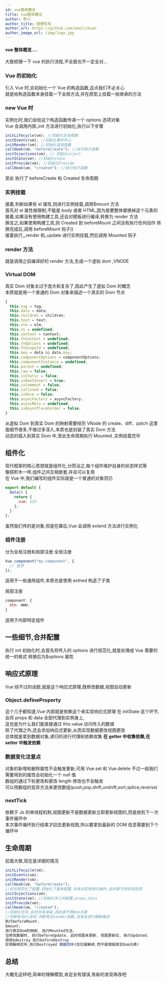 ```yaml
---
id: vue整体概览
title: vue整体概览
author: 李川
author_title: 随便写写
author_url: https://github.com/newlichuan
author_image_url: /img/logo.jpg
---
```


#### vue 整体概览....

<!--truncate-->

大致梳理一下 vue 的执行流程,不全面也不一定全对...

### Vue 的初始化

引入 Vue 时,会初始化一个 Vue 的构造函数,这点我们不必关心  
就是给构造函数本身挂载一下全局方法,并在原型上挂载一些继承的方法

### new Vue 时

实例化时,我们会给这个构造函数传递一个 options 选项对象  
Vue 会调用内部\_init 方法进行初始化,执行以下步骤

```js
initLifecycle(vm); //初始化生命周期
initEvents(vm); //初始化事件中心
initRender(vm); //初始化渲染函数
callHook(vm, "beforeCreate"); //执行钩子函数
initInjections(vm); // 初始化inject
initState(vm); //初始化state
initProvide(vm); //初始化Provide
callHook(vm, "created"); //执行钩子函数
```

至此 执行了 beforeCreate 和 Created 生命周期

### 实例挂载

接着,判断如果有 el 属性,则进行实例挂载,调用\$mount 方法  
首先对 el 属性做限制,不能是 body 或者 HTML,因为是要整体替换掉这个元素的  
接着,如果没有使用构建工具,还会对模板进行编译,转换为 render 方法  
换言之,如果使用构建工具,则 Created 到 beforeMount 之间没有执行任何动作
转换完成后,调用 beforeMount 钩子()  
接着执行,\_render 和\_update 进行实例挂载,然后调用 Mounted 钩子

### render 方法

就是调用之前编译好的 render 方法,生成一个虚拟 dom ,VNODE

### Virtual DOM

真实 Dom 对象太过于庞大和复杂了,因此产生了虚拟 Dom 的概念  
本质就是用一个普通的 Dom 对象来描述一个真实的 Dom 节点

```js
{
  this.tag = tag;
  this.data = data;
  this.children = children;
  this.text = text;
  this.elm = elm;
  this.ns = undefined;
  this.context = context;
  this.fnContext = undefined;
  this.fnOptions = undefined;
  this.fnScopeId = undefined;
  this.key = data && data.key;
  this.componentOptions = componentOptions;
  this.componentInstance = undefined;
  this.parent = undefined;
  this.raw = false;
  this.isStatic = false;
  this.isRootInsert = true;
  this.isComment = false;
  this.isCloned = false;
  this.isOnce = false;
  this.asyncFactory = asyncFactory;
  this.asyncMeta = undefined;
  this.isAsyncPlaceholder = false;
}
```

从虚拟 Dom 到真实 Dom 的映射需要经历 VNode 的 create、diff、patch
这里面细节很多,不做过多深入,本质也是封装了真实 Dom 方法  
动态的插入到真实 Dom 中,至此生命周期执行 Mounted ,实例挂载完毕

## 组件化

现代框架的核心思想就是组件化,分而治之,每个组件维护自身的状态样式等  
像搭积木一样,组件之间互相嵌套,并且可以复用  
在 Vue 中,我们编写的组件实际就是一个普通的对象而已

```js
export default {
  data() {
    return {
      num: 123
    };
  }
};
```

虽然我们传的是对象,但是在幕后,Vue 会调用 extend 方法进行实例化

### 组件注册

分为全局注册和局部注册
全局注册

```js
Vue.component("my-component", {
  // 选项
});
```

适用于一些通用组件,本质也是使用 exthed 构造了子类

局部注册

```js
component: {
  hhh: HHH;
}
```

适用于内部特定组件

## 一些细节,合并配置

执行 init 初始化时,会首先将传入的 options 进行规范化,就是处理成 Vue 需要的统一的格式
转换后为\$options 属性

## 响应式原理

Vue 绕不过的话题,就是这个响应式原理,既修改数据,视图自动更新

### Object.defineProperty

这个几乎都知道,Vue 内部就是依赖这个来实现响应式原理
在 initState 这个环节,会将 props 和 data 全部代理到实例身上,  
这也是为什么我们能直接通过 this.value 访问传入的数值  
除了代理之外,还会添加响应式更新,从而实现数据更改视图更改  
总体就是拿到数据对象,递归的进行代理和依赖收集
**在 getter 中收集依赖,在 setter 中触发依赖**

### 数据变化注意点

对象的新增和删除属性不会触发更新,可用 Vue.set 和 Vue.delete
不过一般我们需要用到的属性会初始化一个 null 值  
数组的通过下标更改和更改 length 修改也不会触发  
可以用数组的变异方法来更改数组(push,pop,shift,unshift,sort,splice,reverse)

### nextTick

依赖于 Js 的单线程机制,视图更新不是数据更新立即更新视图的,而是放到下一次事件循环中  
本次事件循环执行结束才回去更新视图,所以要拿到最新的 DOM 信息需要到下个循环中

## 生命周期

前面大致,现在是详细的情况

```js
initLifecycle(vm);
initEvents(vm);
initRender(vm);
callHook(vm, "beforeCreate");
//仅仅规范化了配置,初始化了基本配置,并未对实例进行操作,此时拿不到任何选项
initInjections(vm);
initState(vm); //初始化传入的配置,props,data
initProvide(vm);
callHook(vm, "created");
//初始化完毕,此时并未渲染,因此拿不到Dom元素
//判断有无el选项,判断有无render函数,没有会进行模板编译
执行beforeMount;
$mount;
进行真实Dom的映射, 执行Mounted方法;
当修改数据时, 执行beforeUpdate, 此时视图未更新, 视图更新后, 执行Updated;
调用$destroy 执行beforeDestroy
实例解绑完毕,执行Destroyed 销毁完毕(仅仅是解绑,而不是销毁真实Dom元素)
```

## 总结

大概先这样吧,简单的理解模型,肯定会有错误,有新的发现再改吧
